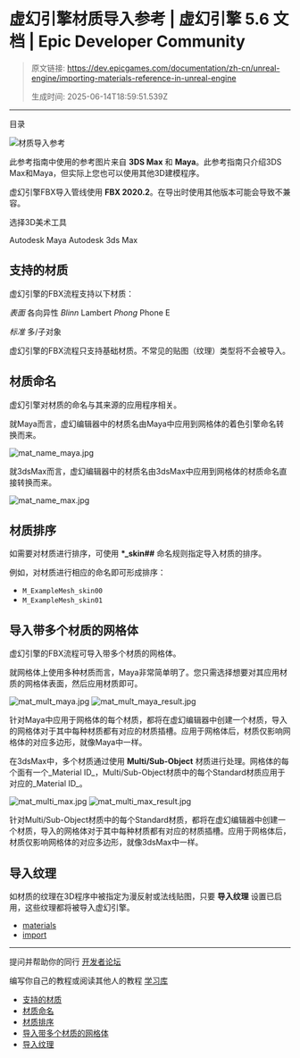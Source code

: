 # 虚幻引擎材质导入参考 | 虚幻引擎 5.6 文档 | Epic Developer Community

> 原文链接: https://dev.epicgames.com/documentation/zh-cn/unreal-engine/importing-materials-reference-in-unreal-engine
> 
> 生成时间: 2025-06-14T18:59:51.539Z

---

目录

![材质导入参考](https://dev.epicgames.com/community/api/documentation/image/3c57f5b1-fad9-4f68-b40d-2e8a074b641a?resizing_type=fill&width=1920&height=335)

此参考指南中使用的参考图片来自 **3DS Max** 和 **Maya**。此参考指南只介绍3DS Max和Maya，但实际上您也可以使用其他3D建模程序。

虚幻引擎FBX导入管线使用 **FBX 2020.2**。在导出时使用其他版本可能会导致不兼容。

选择3D美术工具

Autodesk Maya Autodesk 3ds Max

## 支持的材质

虚幻引擎的FBX流程支持以下材质：

*表面* 各向异性 *Blinn* Lambert *Phong* Phone E

*标准* 多/子对象

虚幻引擎的FBX流程只支持基础材质。不常见的贴图（纹理）类型将不会被导入。

## 材质命名

虚幻引擎对材质的命名与其来源的应用程序相关。

就Maya而言，虚幻编辑器中的材质名由Maya中应用到网格体的着色引擎命名转换而来。

![mat_name_maya.jpg](https://d1iv7db44yhgxn.cloudfront.net/documentation/images/a9df5f2e-7c4d-426b-b659-a2e7269fb600/mat_name_maya.jpg)

就3dsMax而言，虚幻编辑器中的材质名由3dsMax中应用到网格体的材质命名直接转换而来。

![mat_name_max.jpg](https://d1iv7db44yhgxn.cloudfront.net/documentation/images/90680f3d-42e5-442c-8da6-4d014a913a95/mat_name_max.jpg)

## 材质排序

如需要对材质进行排序，可使用 **\*\_skin##** 命名规则指定导入材质的排序。

例如，对材质进行相应的命名即可形成排序：

-   `M_ExampleMesh_skin00`
-   `M_ExampleMesh_skin01`

## 导入带多个材质的网格体

虚幻引擎的FBX流程可导入带多个材质的网格体。

就网格体上使用多种材质而言，Maya非常简单明了。您只需选择想要对其应用材质的网格体表面，然后应用材质即可。

![mat_mult_maya.jpg](https://d1iv7db44yhgxn.cloudfront.net/documentation/images/53efb01b-f77f-4bb9-984c-ad26e2299ee5/mat_mult_maya.jpg) ![mat_mult_maya_result.jpg](https://d1iv7db44yhgxn.cloudfront.net/documentation/images/c47307af-fe81-46be-9c2c-3d69519cd097/mat_mult_maya_result.jpg)

针对Maya中应用于网格体的每个材质，都将在虚幻编辑器中创建一个材质，导入的网格体对于其中每种材质都有对应的材质插槽。应用于网格体后，材质仅影响网格体的对应多边形，就像Maya中一样。

在3dsMax中，多个材质通过使用 **Multi/Sub-Object** 材质进行处理。网格体的每个面有一个\_Material ID\_，Multi/Sub-Object材质中的每个Standard材质应用于对应的\_Material ID\_。

![mat_multi_max.jpg](https://d1iv7db44yhgxn.cloudfront.net/documentation/images/a7e20a69-ecf9-4cdb-ab69-ea00c249e950/mat_multi_max.jpg) ![mat_multi_max_result.jpg](https://d1iv7db44yhgxn.cloudfront.net/documentation/images/b3fc6ab1-7f15-4a3a-bdbb-934661e2a475/mat_multi_max_result.jpg)

针对Multi/Sub-Object材质中的每个Standard材质，都将在虚幻编辑器中创建一个材质，导入的网格体对于其中每种材质都有对应的材质插槽。应用于网格体后，材质仅影响网格体的对应多边形，就像3dsMax中一样。

## 导入纹理

如材质的纹理在3D程序中被指定为漫反射或法线贴图，只要 **导入纹理** 设置已启用，这些纹理都将被导入虚幻引擎。

-   [materials](https://dev.epicgames.com/community/search?query=materials)
-   [import](https://dev.epicgames.com/community/search?query=import)

* * *

提问并帮助你的同行 [开发者论坛](https://forums.unrealengine.com/categories?tag=unreal-engine)

编写你自己的教程或阅读其他人的教程 [学习库](https://dev.epicgames.com/community/unreal-engine/learning)

-   [支持的材质](/documentation/zh-cn/unreal-engine/importing-materials-reference-in-unreal-engine#%E6%94%AF%E6%8C%81%E7%9A%84%E6%9D%90%E8%B4%A8)
-   [材质命名](/documentation/zh-cn/unreal-engine/importing-materials-reference-in-unreal-engine#%E6%9D%90%E8%B4%A8%E5%91%BD%E5%90%8D)
-   [材质排序](/documentation/zh-cn/unreal-engine/importing-materials-reference-in-unreal-engine#%E6%9D%90%E8%B4%A8%E6%8E%92%E5%BA%8F)
-   [导入带多个材质的网格体](/documentation/zh-cn/unreal-engine/importing-materials-reference-in-unreal-engine#%E5%AF%BC%E5%85%A5%E5%B8%A6%E5%A4%9A%E4%B8%AA%E6%9D%90%E8%B4%A8%E7%9A%84%E7%BD%91%E6%A0%BC%E4%BD%93)
-   [导入纹理](/documentation/zh-cn/unreal-engine/importing-materials-reference-in-unreal-engine#%E5%AF%BC%E5%85%A5%E7%BA%B9%E7%90%86)
